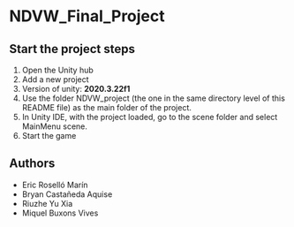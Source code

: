 # NDVW_Final_Project

## Start the project steps
1. Open the Unity hub
2. Add a new project 
3. Version of unity: **2020.3.22f1** 
4. Use the folder NDVW_project (the one in the same directory level of this README file) as the main folder of the project.
5. In Unity IDE, with the project loaded, go to the scene folder and select MainMenu scene.
6. Start the game

## Authors
* Eric Roselló Marín
* Bryan Castañeda Aquise
* Riuzhe Yu Xia
* Miquel Buxons Vives
